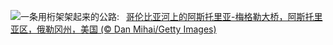 ![](https://www.bing.com/th?id=OHR.AstoriaBridge_ZH-CN5052905610_UHD.jpg&w=1000)一条用桁架架起来的公路:&nbsp;&ensp;[哥伦比亚河上的阿斯托里亚-梅格勒大桥，阿斯托里亚区，俄勒冈州，美国 (© Dan Mihai/Getty Images)](https://www.bing.com/th?id=OHR.AstoriaBridge_ZH-CN5052905610_UHD.jpg)
<br><br/>
